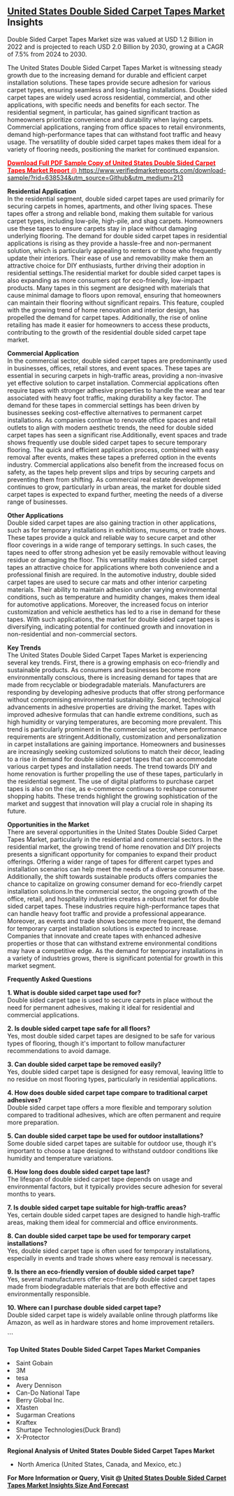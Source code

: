 <h2><a href="https://www.verifiedmarketreports.com/download-sample/?rid=638534&amp;utm_source=Github&amp;utm_medium=213" target="_blank">United States Double Sided Carpet Tapes Market</a> Insights</h2><p>Double Sided Carpet Tapes Market size was valued at USD 1.2 Billion in 2022 and is projected to reach USD 2.0 Billion by 2030, growing at a CAGR of 7.5% from 2024 to 2030.</p><p><p>The United States Double Sided Carpet Tapes Market is witnessing steady growth due to the increasing demand for durable and efficient carpet installation solutions. These tapes provide secure adhesion for various carpet types, ensuring seamless and long-lasting installations. Double sided carpet tapes are widely used across residential, commercial, and other applications, with specific needs and benefits for each sector. The residential segment, in particular, has gained significant traction as homeowners prioritize convenience and durability when laying carpets. Commercial applications, ranging from office spaces to retail environments, demand high-performance tapes that can withstand foot traffic and heavy usage. The versatility of double sided carpet tapes makes them ideal for a variety of flooring needs, positioning the market for continued expansion. <a href="#"><p><span class=""><span style="color: #ff0000;"><strong>Download Full PDF Sample Copy of United States Double Sided Carpet Tapes Market Report</strong> @ </span><a href="https://www.verifiedmarketreports.com/download-sample/?rid=638534&amp;utm_source=Github&amp;utm_medium=213" target="_blank">https://www.verifiedmarketreports.com/download-sample/?rid=638534&amp;utm_source=Github&amp;utm_medium=213</a></span></p></a></p><p><strong>Residential Application</strong><br>In the residential segment, double sided carpet tapes are used primarily for securing carpets in homes, apartments, and other living spaces. These tapes offer a strong and reliable bond, making them suitable for various carpet types, including low-pile, high-pile, and shag carpets. Homeowners use these tapes to ensure carpets stay in place without damaging underlying flooring. The demand for double sided carpet tapes in residential applications is rising as they provide a hassle-free and non-permanent solution, which is particularly appealing to renters or those who frequently update their interiors. Their ease of use and removability make them an attractive choice for DIY enthusiasts, further driving their adoption in residential settings.The residential market for double sided carpet tapes is also expanding as more consumers opt for eco-friendly, low-impact products. Many tapes in this segment are designed with materials that cause minimal damage to floors upon removal, ensuring that homeowners can maintain their flooring without significant repairs. This feature, coupled with the growing trend of home renovation and interior design, has propelled the demand for carpet tapes. Additionally, the rise of online retailing has made it easier for homeowners to access these products, contributing to the growth of the residential double sided carpet tape market.</p><p><strong>Commercial Application</strong><br>In the commercial sector, double sided carpet tapes are predominantly used in businesses, offices, retail stores, and event spaces. These tapes are essential in securing carpets in high-traffic areas, providing a non-invasive yet effective solution to carpet installation. Commercial applications often require tapes with stronger adhesive properties to handle the wear and tear associated with heavy foot traffic, making durability a key factor. The demand for these tapes in commercial settings has been driven by businesses seeking cost-effective alternatives to permanent carpet installations. As companies continue to renovate office spaces and retail outlets to align with modern aesthetic trends, the need for double sided carpet tapes has seen a significant rise.Additionally, event spaces and trade shows frequently use double sided carpet tapes to secure temporary flooring. The quick and efficient application process, combined with easy removal after events, makes these tapes a preferred option in the events industry. Commercial applications also benefit from the increased focus on safety, as the tapes help prevent slips and trips by securing carpets and preventing them from shifting. As commercial real estate development continues to grow, particularly in urban areas, the market for double sided carpet tapes is expected to expand further, meeting the needs of a diverse range of businesses.</p><p><strong>Other Applications</strong><br>Double sided carpet tapes are also gaining traction in other applications, such as for temporary installations in exhibitions, museums, or trade shows. These tapes provide a quick and reliable way to secure carpet and other floor coverings in a wide range of temporary settings. In such cases, the tapes need to offer strong adhesion yet be easily removable without leaving residue or damaging the floor. This versatility makes double sided carpet tapes an attractive choice for applications where both convenience and a professional finish are required. In the automotive industry, double sided carpet tapes are used to secure car mats and other interior carpeting materials. Their ability to maintain adhesion under varying environmental conditions, such as temperature and humidity changes, makes them ideal for automotive applications. Moreover, the increased focus on interior customization and vehicle aesthetics has led to a rise in demand for these tapes. With such applications, the market for double sided carpet tapes is diversifying, indicating potential for continued growth and innovation in non-residential and non-commercial sectors.</p><p><strong>Key Trends</strong><br>The United States Double Sided Carpet Tapes Market is experiencing several key trends. First, there is a growing emphasis on eco-friendly and sustainable products. As consumers and businesses become more environmentally conscious, there is increasing demand for tapes that are made from recyclable or biodegradable materials. Manufacturers are responding by developing adhesive products that offer strong performance without compromising environmental sustainability. Second, technological advancements in adhesive properties are driving the market. Tapes with improved adhesive formulas that can handle extreme conditions, such as high humidity or varying temperatures, are becoming more prevalent. This trend is particularly prominent in the commercial sector, where performance requirements are stringent.Additionally, customization and personalization in carpet installations are gaining importance. Homeowners and businesses are increasingly seeking customized solutions to match their décor, leading to a rise in demand for double sided carpet tapes that can accommodate various carpet types and installation needs. The trend towards DIY and home renovation is further propelling the use of these tapes, particularly in the residential segment. The use of digital platforms to purchase carpet tapes is also on the rise, as e-commerce continues to reshape consumer shopping habits. These trends highlight the growing sophistication of the market and suggest that innovation will play a crucial role in shaping its future.</p><p><strong>Opportunities in the Market</strong><br>There are several opportunities in the United States Double Sided Carpet Tapes Market, particularly in the residential and commercial sectors. In the residential market, the growing trend of home renovation and DIY projects presents a significant opportunity for companies to expand their product offerings. Offering a wider range of tapes for different carpet types and installation scenarios can help meet the needs of a diverse consumer base. Additionally, the shift towards sustainable products offers companies the chance to capitalize on growing consumer demand for eco-friendly carpet installation solutions.In the commercial sector, the ongoing growth of the office, retail, and hospitality industries creates a robust market for double sided carpet tapes. These industries require high-performance tapes that can handle heavy foot traffic and provide a professional appearance. Moreover, as events and trade shows become more frequent, the demand for temporary carpet installation solutions is expected to increase. Companies that innovate and create tapes with enhanced adhesive properties or those that can withstand extreme environmental conditions may have a competitive edge. As the demand for temporary installations in a variety of industries grows, there is significant potential for growth in this market segment.</p><p><strong>Frequently Asked Questions</strong></p><p><strong>1. What is double sided carpet tape used for?</strong><br>Double sided carpet tape is used to secure carpets in place without the need for permanent adhesives, making it ideal for residential and commercial applications.</p><p><strong>2. Is double sided carpet tape safe for all floors?</strong><br>Yes, most double sided carpet tapes are designed to be safe for various types of flooring, though it's important to follow manufacturer recommendations to avoid damage.</p><p><strong>3. Can double sided carpet tape be removed easily?</strong><br>Yes, double sided carpet tape is designed for easy removal, leaving little to no residue on most flooring types, particularly in residential applications.</p><p><strong>4. How does double sided carpet tape compare to traditional carpet adhesives?</strong><br>Double sided carpet tape offers a more flexible and temporary solution compared to traditional adhesives, which are often permanent and require more preparation.</p><p><strong>5. Can double sided carpet tape be used for outdoor installations?</strong><br>Some double sided carpet tapes are suitable for outdoor use, though it's important to choose a tape designed to withstand outdoor conditions like humidity and temperature variations.</p><p><strong>6. How long does double sided carpet tape last?</strong><br>The lifespan of double sided carpet tape depends on usage and environmental factors, but it typically provides secure adhesion for several months to years.</p><p><strong>7. Is double sided carpet tape suitable for high-traffic areas?</strong><br>Yes, certain double sided carpet tapes are designed to handle high-traffic areas, making them ideal for commercial and office environments.</p><p><strong>8. Can double sided carpet tape be used for temporary carpet installations?</strong><br>Yes, double sided carpet tape is often used for temporary installations, especially in events and trade shows where easy removal is necessary.</p><p><strong>9. Is there an eco-friendly version of double sided carpet tape?</strong><br>Yes, several manufacturers offer eco-friendly double sided carpet tapes made from biodegradable materials that are both effective and environmentally responsible.</p><p><strong>10. Where can I purchase double sided carpet tape?</strong><br>Double sided carpet tape is widely available online through platforms like Amazon, as well as in hardware stores and home improvement retailers.</p>```</p><p><strong>Top United States Double Sided Carpet Tapes Market Companies</strong></p><div data-test-id=""><p><li>Saint Gobain</li><li> 3M</li><li> tesa</li><li> Avery Dennison</li><li> Can-Do National Tape</li><li> Berry Global Inc.</li><li> Xfasten</li><li> Sugarman Creations</li><li> Kraftex</li><li> Shurtape Technologies(Duck Brand)</li><li> X-Protector</li></p><div><strong>Regional Analysis of&nbsp;United States Double Sided Carpet Tapes Market</strong></div><ul><li dir="ltr"><p dir="ltr">North America&nbsp;(United States, Canada, and Mexico, etc.)</p></li></ul><p><strong>For More Information or Query, Visit @&nbsp;</strong><strong><a href="https://www.verifiedmarketreports.com/product/double-sided-carpet-tapes-market/?utm_source=Github&amp;utm_medium=213" target="_blank">United States Double Sided Carpet Tapes Market Insights Size And Forecast</a></strong></p></div>
